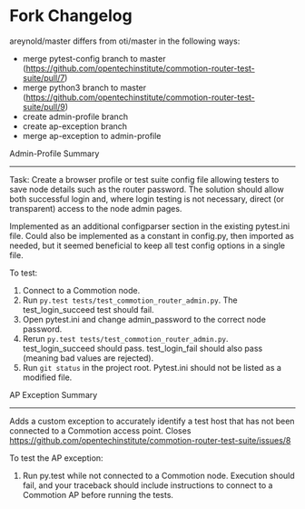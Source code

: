 Fork Changelog
==============

areynold/master differs from oti/master in the following ways:
+ merge pytest-config branch to master (https://github.com/opentechinstitute/commotion-router-test-suite/pull/7)
+ merge python3 branch to master (https://github.com/opentechinstitute/commotion-router-test-suite/pull/9)
+ create admin-profile branch
+ create ap-exception branch
+ merge ap-exception to admin-profile

Admin-Profile Summary
_____________________

Task: Create a browser profile or test suite config file allowing
testers to save node details such as the router password.
The solution should allow both successful login and, where
login testing is not necessary, direct (or transparent) access 
to the node admin pages.

Implemented as an additional configparser section in the existing
pytest.ini file. Could also be implemented as a constant in config.py,
then imported as needed, but it seemed beneficial to keep all test
config options in a single file.

To test:
1. Connect to a Commotion node.
2. Run `py.test tests/test_commotion_router_admin.py`. 
The test_login_succeed test should fail.
3. Open pytest.ini and change admin_password to the correct node password.
4. Rerun `py.test tests/test_commotion_router_admin.py`. test_login_succeed
should pass. test_login_fail should also pass (meaning bad values are
rejected).
5. Run `git status` in the project root. Pytest.ini should not be listed
 as a modified file.


AP Exception Summary
____________________

Adds a custom exception to accurately identify a test host that
has not been connected to a Commotion access point. Closes 
https://github.com/opentechinstitute/commotion-router-test-suite/issues/8

To test the AP exception:
1. Run py.test while not connected to a Commotion node. Execution should fail,
and your traceback should include instructions to connect to a Commotion AP
before running the tests.